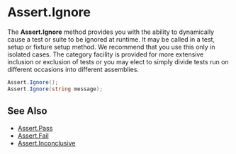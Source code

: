 # Assert.Ignore

The **Assert.Ignore** method provides you with the ability to dynamically cause a
test or suite to be ignored at runtime. It may be called in a test, setup or
fixture setup method. We recommend that you use this only in isolated cases.
The category facility is provided for more extensive inclusion or exclusion of
tests or you may elect to simply divide tests run on different occasions into
different assemblies.

```csharp
Assert.Ignore();
Assert.Ignore(string message);
```

## See Also

* [Assert.Pass](Assert.Pass.md)
* [Assert.Fail](Assert.Fail.md)
* [Assert.Inconclusive](Assert.Inconclusive.md)
